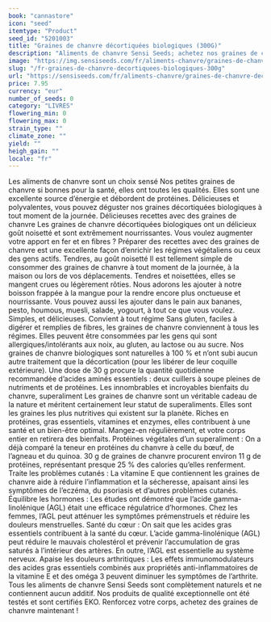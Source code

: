 ```yaml
---
book: "cannastore"
icon: "seed"
itemtype: "Product"
seed_id: "5201003"
title: "Graines de chanvre décortiquées biologiques (300G)"
description: "Aliments de chanvre Sensi Seeds; achetez nos graines de chanvre décortiquées biologiques. Fraîches et délicieuses. Commande en ligne ici, livraison rapide."
image: "https://img.sensiseeds.com/fr/aliments-chanvre/graines-de-chanvre-decortiquees-biologiques-300g-image.png"
slug: "/fr-graines-de-chanvre-decortiquees-biologiques-300g"
url: "https://sensiseeds.com/fr/aliments-chanvre/graines-de-chanvre-decortiquees-biologiques-300g?a_aid=cannastore"
price: 7.95
currency: "eur"
number_of_seeds: 0
category: "LIVRES"
flowering_min: 0
flowering_max: 0
strain_type: ""
climate_zone: ""
yield: ""
heigh_gain: ""
locale: "fr"
---
```

Les aliments de chanvre sont un choix sensé Nos petites graines de chanvre si bonnes pour la santé, elles ont toutes les qualités. Elles sont une excellente source d’énergie et débordent de protéines. Délicieuses et polyvalentes, vous pouvez déguster nos graines décortiquées biologiques à tout moment de la journée. Délicieuses recettes avec des graines de chanvre Les graines de chanvre décortiquées biologiques ont un délicieux goût noisetté et sont extrêmement nourrissantes. Vous voulez augmenter votre apport en fer et en fibres ? Préparer des recettes avec des graines de chanvre est une excellente façon d’enrichir les régimes végétaliens ou ceux des gens actifs. Tendres, au goût noisetté Il est tellement simple de consommer des graines de chanvre à tout moment de la journée, à la maison ou lors de vos déplacements. Tendres et noisettées, elles se mangent crues ou légèrement rôties. Nous adorons les ajouter à notre boisson frappée à la mangue pour la rendre encore plus onctueuse et nourrissante. Vous pouvez aussi les ajouter dans le pain aux bananes, pesto, houmous, muesli, salade, yogourt, à tout ce que vous voulez. Simples, et délicieuses. Convient à tout régime Sans gluten, faciles à digérer et remplies de fibres, les graines de chanvre conviennent à tous les régimes. Elles peuvent être consommées par les gens qui sont allergiques/intolérants aux noix, au gluten, au lactose ou au sucre. Nos graines de chanvre biologiques sont naturelles à 100 % et n’ont subi aucun autre traitement que la décortication (pour les libérer de leur coquille extérieure). Une dose de 30 g procure la quantité quotidienne recommandée d’acides aminés essentiels : deux cuillers à soupe pleines de nutriments et de protéines. Les innombrables et incroyables bienfaits du chanvre, superaliment Les graines de chanvre sont un véritable cadeau de la nature et méritent certainement leur statut de superaliments. Elles sont les graines les plus nutritives qui existent sur la planète. Riches en protéines, gras essentiels, vitamines et enzymes, elles contribuent à une santé et un bien-être optimal. Mangez-en régulièrement, et votre corps entier en retirera des bienfaits. Protéines végétales d’un superaliment : On a déjà comparé la teneur en protéines du chanvre à celle du bœuf, de l’agneau et du quinoa. 30 g de graines de chanvre procurent environ 11 g de protéines, représentant presque 25 % des calories qu’elles renferment. Traite les problèmes cutanés : La vitamine E que contiennent les graines de chanvre aide à réduire l’inflammation et la sécheresse, apaisant ainsi les symptômes de l’eczéma, du psoriasis et d’autres problèmes cutanés. Équilibre les hormones : Les études ont démontré que l’acide gamma-linolénique (AGL) était une efficace régulatrice d’hormones. Chez les femmes, l’AGL peut atténuer les symptômes prémenstruels et réduire les douleurs menstruelles. Santé du cœur : On sait que les acides gras essentiels contribuent à la santé du cœur. L’acide gamma-linolénique (AGL) peut réduire le mauvais cholestérol et prévenir l’accumulation de gras saturés à l’intérieur des artères. En outre, l’AGL est essentielle au système nerveux. Apaise les douleurs arthritiques : Les effets immunomodulateurs des acides gras essentiels combinés aux propriétés anti-inflammatoires de la vitamine E et des oméga 3 peuvent diminuer les symptômes de l’arthrite. Tous les aliments de chanvre Sensi Seeds sont complètement naturels et ne contiennent aucun additif. Nos produits de qualité exceptionnelle ont été testés et sont certifiés EKO. Renforcez votre corps, achetez des graines de chanvre maintenant !
